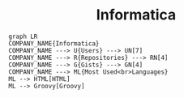 <h1 align="center">Informatica</h1>

```mermaid
graph LR
COMPANY_NAME{Informatica}
COMPANY_NAME ---> U{Users} ---> UN[7]
COMPANY_NAME ---> R{Repositories} ---> RN[4]
COMPANY_NAME ---> G{Gists} ---> GN[4]
COMPANY_NAME ---> ML{Most Used<br>Languages}
ML --> HTML[HTML]
ML --> Groovy[Groovy]
```
